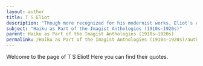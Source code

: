 ```yaml
---
layout: author
title: T S Eliot
description: "Though more recognized for his modernist works, Eliot's early poetry showcases influences of Imagism and haiku, particularly in his use of sharp imagery and brief expression to capture moments in nature."
subject: "Haiku as Part of the Imagist Anthologies (1910s–1920s)"
parent: Haiku as Part of the Imagist Anthologies (1910s–1920s)
permalink: /Haiku as Part of the Imagist Anthologies (1910s–1920s)/authors/T-S-Eliot/
---
```


Welcome to the page of T S Eliot! Here you can find their quotes.
